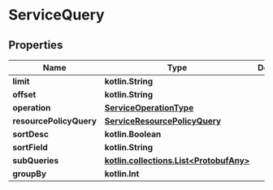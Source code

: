 
# ServiceQuery

## Properties
| Name | Type | Description | Notes |
| ------------ | ------------- | ------------- | ------------- |
| **limit** | **kotlin.String** |  |  [optional] |
| **offset** | **kotlin.String** |  |  [optional] |
| **operation** | [**ServiceOperationType**](ServiceOperationType.md) |  |  [optional] |
| **resourcePolicyQuery** | [**ServiceResourcePolicyQuery**](ServiceResourcePolicyQuery.md) |  |  [optional] |
| **sortDesc** | **kotlin.Boolean** |  |  [optional] |
| **sortField** | **kotlin.String** |  |  [optional] |
| **subQueries** | [**kotlin.collections.List&lt;ProtobufAny&gt;**](ProtobufAny.md) |  |  [optional] |
| **groupBy** | **kotlin.Int** |  |  [optional] |
